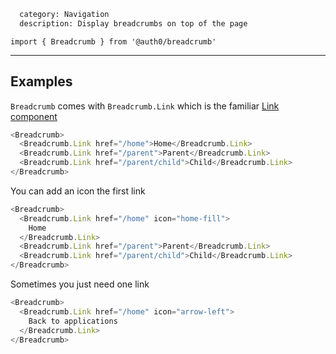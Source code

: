 ```meta
  category: Navigation
  description: Display breadcrumbs on top of the page
```

`import { Breadcrumb } from '@auth0/breadcrumb'`

---

## Examples

`Breadcrumb` comes with `Breadcrumb.Link` which is the familiar [Link component](#/component/link)

```js
<Breadcrumb>
  <Breadcrumb.Link href="/home">Home</Breadcrumb.Link>
  <Breadcrumb.Link href="/parent">Parent</Breadcrumb.Link>
  <Breadcrumb.Link href="/parent/child">Child</Breadcrumb.Link>
</Breadcrumb>
```

You can add an icon the first link

```js
<Breadcrumb>
  <Breadcrumb.Link href="/home" icon="home-fill">
    Home
  </Breadcrumb.Link>
  <Breadcrumb.Link href="/parent">Parent</Breadcrumb.Link>
  <Breadcrumb.Link href="/parent/child">Child</Breadcrumb.Link>
</Breadcrumb>
```

Sometimes you just need one link

```js
<Breadcrumb>
  <Breadcrumb.Link href="/home" icon="arrow-left">
    Back to applications
  </Breadcrumb.Link>
</Breadcrumb>
```
